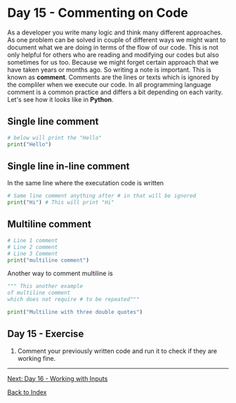 # Day 15 - Commenting on Code

As a developer you write many logic and think many different approaches. As one problem can be solved in couple of different ways we might want to document what we are doing in terms of the flow of our code. This is not only helpful for others who are reading and modifying our codes but also sometimes for us too. Because we might forget certain approach that we have taken years or months ago. So writing a note is important. This is known as **comment**. Comments are the lines or texts which is ignored by the compliler when we execute our code. In all programming language comment is a common practice and differs a bit depending on each varity. Let's see how it looks like in **Python**.

## Single line comment

```python
# below will print the "Hello"
print("Hello")
```

## Single line in-line comment

In the same line where the executation code is written

```python
# Same line comment anything after # in that will be ignored
print("Hi") # This will print "Hi"
```

## Multiline comment

```python
# Line 1 comment
# Line 2 comment
# Line 3 Comment
print("multiline comment")
```

Another way to comment multiline is

```python
""" This another example
of multiline comment
which does not require # to be repeated"""

print("Multiline with three double quotes")
```

<!--
## Watch the video

[Video link](https://www.youtube.com/watch?v=)
-->

## Day 15 - Exercise

1. Comment your previously written code and run it to check if they are working fine.

---
[Next: Day 16 - Working with Inputs](16-day16.md)

[Back to Index](index.md)
